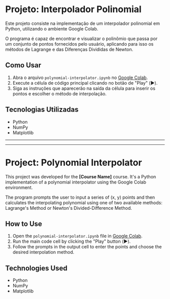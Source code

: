 # Projeto: Interpolador Polinomial

Este projeto consiste na implementação de um interpolador polinomial em Python, utilizando o ambiente Google Colab.

O programa é capaz de encontrar e visualizar o polinômio que passa por um conjunto de pontos fornecidos pelo usuário, aplicando para isso os métodos de Lagrange e das Diferenças Divididas de Newton.

## Como Usar

1.  Abra o arquivo `polynomial-interpolator.ipynb` no [Google Colab](https://colab.research.google.com/).
2.  Execute a célula de código principal clicando no botão de "Play" (▶️).
3.  Siga as instruções que aparecerão na saída da célula para inserir os pontos e escolher o método de interpolação.

## Tecnologias Utilizadas

* Python
* NumPy
* Matplotlib

---
---

# Project: Polynomial Interpolator

This project was developed for the **[Course Name]** course. It's a Python implementation of a polynomial interpolator using the Google Colab environment.

The program prompts the user to input a series of (x, y) points and then calculates the interpolating polynomial using one of two available methods: Lagrange's Method or Newton's Divided-Difference Method.

## How to Use

1.  Open the `polynomial-interpolator.ipynb` file in [Google Colab](https://colab.research.google.com/).
2.  Run the main code cell by clicking the "Play" button (▶️).
3.  Follow the prompts in the output cell to enter the points and choose the desired interpolation method.

## Technologies Used

* Python
* NumPy
* Matplotlib
